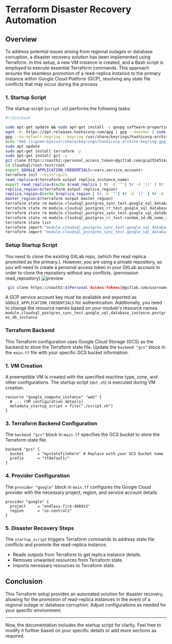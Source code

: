 # Terraform Disaster Recovery Automation

## Overview

To address potential issues arising from regional outages or database corruption, a disaster recovery solution has been implemented using Terraform. In this setup, a new VM instance is created, and a Bash script is employed to execute essential Terraform commands. This approach ensures the seamless promotion of a read-replica instance to the primary instance within Google Cloud Platform (GCP), resolving any state file conflicts that may occur during the process

### 1. Startup Script

The startup script (`script.sh`) performs the following tasks:

```bash
#!/bin/bash

sudo apt-get update && sudo apt-get install -y gnupg software-properties-common
wget -O- https://apt.releases.hashicorp.com/gpg | gpg --dearmor | sudo tee /usr/share/keyrings/hashicorp-archive-keyring.gpg
gpg --no-default-keyring --keyring /usr/share/keyrings/hashicorp-archive-keyring.gpg --fingerprint
echo "deb [signed-by=/usr/share/keyrings/hashicorp-archive-keyring.gpg] https://apt.releases.hashicorp.com $(lsb_release -cs) main" | sudo tee /etc/apt/sources.list.d/hashicorp.list
sudo apt update
sudo apt-get install terraform -y
sudo apt-get install git -y
git clone https://oauth2:<personal_access_token>@gitlab.com/gcp2554514/cloudsql.git
cd cloudsql/root-test/root
export GOOGLE_APPLICATION_CREDENTIALS=<vars.service_account>
terraform init -reconfigure
read_replica=$(terraform output replica_instance_name)
export read_replica=$(echo $read_replica | tr -d '"'| tr -d '[]' | tr -d ',' | tr -d ' ')
replica_region=$(terraform output replica_region)
replica_region=$(echo $replica_region | tr -d '"'| tr -d '[]' | tr -d ',')
master_region=$(terraform output master_region)
terraform state rm module.cloudsql_postgres_sync_test.google_sql_database_instance.postgres_db_instance 
terraform state rm module.cloudsql_postgres_rr_test.google_sql_database_instance.replicas
terraform state rm module.cloudsql_postgres_sync_test.google_sql_database.additional_databases
terraform state rm module.cloudsql_postgres_rr_test.random_id.db_name_suffix_replica
terraform state list
terraform import "module.cloudsql_postgres_sync_test.google_sql_database_instance.postgres_db_instance" "projects/endless-fire-408913/instances/$read_replica" 
terraform import "module.cloudsql_postgres_sync_test.google_sql_database.additional_databases[0]" "projects/endless-fire-408913/instances/${read_replica}/databases/additional-database" 
```

### Setup Startup Script

You need to clone the existing GitLab repo, (which the read replica promoted as the primary.). 
However, you are using a private repository, so you will need to create a personal access token in your GitLab account in order to clone the repository without any conflicts. (permission read_repository)
![preview](./public/image.png?raw=true "screen")

```bash
 git clone https://oauth2:${Personal Access Tokens}@gitlab.com/username/myrepo.git
```
A GCP service account key must be available and exported as `GOOGLE_APPLICATION_CREDENTIALS` for authentication.
Additionally, you need to change the resource names based on your module's resource names. `module.cloudsql_postgres_sync_test.google_sql_database_instance.postgres_db_instance` 

### Terraform Backend

This Terraform configuration uses Google Cloud Storage (GCS) as the backend to store the Terraform state file. Update the `backend "gcs"` block in the `main.tf` file with your specific GCS bucket information.


### 1. VM Creation

A preemptible VM is created with the specified machine type, zone, and other configurations. The startup script (`dot.sh`) is executed during VM creation.

```hcl
resource "google_compute_instance" "web" {
  # ... (VM configuration details)
  metadata_startup_script = file("./script.sh")
}
```



### 3. Terraform Backend Configuration

The `backend "gcs"` block in `main.tf` specifies the GCS bucket to store the Terraform state file.

```hcl
backend "gcs" {
  bucket      = "mystatefilehere" # Replace with your GCS bucket name
  prefix      = "tfdefault/"
}
```

### 4. Provider Configuration

The `provider "google"` block in `main.tf` configures the Google Cloud provider with the necessary project, region, and service account details.

```hcl
provider "google" {
  project     = "endless-fire-408913"
  region      = "us-central1"
}
```

### 5. Disaster Recovery Steps

The `startup_script` triggers Terraform commands to address state file conflicts and promote the read-replica instance.

- Reads outputs from Terraform to get replica instance details.
- Removes unwanted resources from Terraform state.
- Imports necessary resources to Terraform state.

## Conclusion

This Terraform setup provides an automated solution for disaster recovery, allowing for the promotion of read-replica instances in the event of a regional outage or database corruption. Adjust configurations as needed for your specific environment.

---

Now, the documentation includes the startup script for clarity. Feel free to modify it further based on your specific details or add more sections as required.
